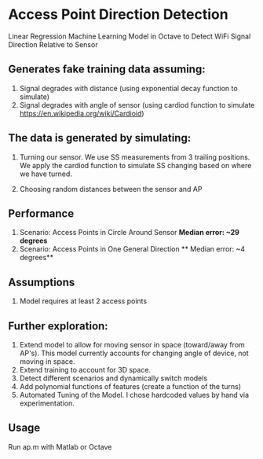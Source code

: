 # Access Point Direction Detection

Linear Regression Machine Learning Model in Octave to Detect WiFi Signal Direction Relative to Sensor

## Generates fake training data assuming:

  1. Signal degrades with distance (using exponential decay function to simulate)
  2. Signal degrades with angle of sensor (using cardiod function to simulate https://en.wikipedia.org/wiki/Cardioid)

## The data is generated by simulating:

1. Turning our sensor. 
We use SS measurements from 3 trailing positions. 
We apply the cardiod function to simulate SS changing based on where we have turned.

2. Choosing random distances between the sensor and AP

## Performance
  1. Scenario: Access Points in Circle Around Sensor **Median error: ~29 degrees**
  2. Scenario: Access Points in One General Direction ** Median error: ~4 degrees** 

## Assumptions
  1. Model requires at least 2 access points

## Further exploration:
  1. Extend model to allow for moving sensor in space (toward/away from AP's). This model currently accounts for changing angle of device, not moving in space.
  2. Extend training to account for 3D space.
  3. Detect different scenarios and dynamically switch models
  4. Add polynomial functions of features (create a function of the turns)
  4. Automated Tuning of the Model. I chose hardcoded values by hand via experimentation.
  
## Usage
Run ap.m with Matlab or Octave
